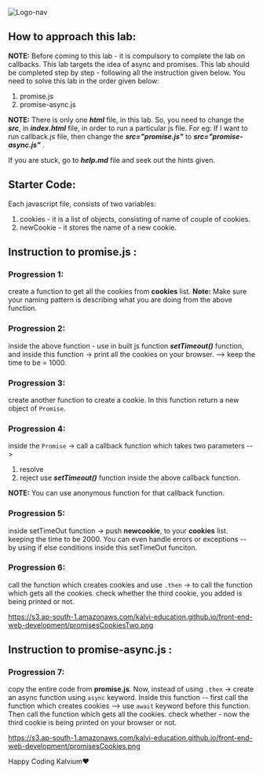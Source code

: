 ![Logo-nav](https://s3.ap-south-1.amazonaws.com/kalvi-education.github.io/front-end-web-development/Kalvium-Logo.png)

## How to approach this lab:

**NOTE:** Before coming to this lab - it is compulsory to complete the lab on callbacks.
This lab targets the idea of async and promises. This lab should be completed step by step - following all the instruction given below.
You need to solve this lab in the order given below:

1. promise.js
2. promise-async.js

**NOTE:** There is only one **_html_** file, in this lab. So, you need to change the **_src_**, in **_index.html_** file, in order to run a particular js file.
For eg:
If I want to run callback.js file, then change the **_src="promise.js"_** to **_src="promise-async.js"_** .

If you are stuck, go to **_help.md_** file and seek out the hints given.

## Starter Code:

Each javascript file, consists of two variables:

1. cookies - it is a list of objects, consisting of name of couple of cookies.
2. newCookie - it stores the name of a new cookie.

## Instruction to promise.js :

### Progression 1:

create a function to get all the cookies from **cookies** list.
**Note:** Make sure your naming pattern is describing what you are doing from the above function.

### Progression 2:

inside the above function - use in built js function **_setTimeout()_** function, and inside this function -> print all the cookies on your browser. --> keep the time to be = 1000.

### Progression 3:

create another function to create a cookie. In this function return a new object of `Promise`.

### Progression 4:

inside the `Promise` -> call a callback function which takes two parameters -->

1. resolve
2. reject
   use **_setTimeout()_** function inside the above callback function.

**NOTE:** You can use anonymous function for that callback function.

### Progression 5:

inside setTimeOut function -> push **newcookie**, to your **cookies** list. keeping the time to be 2000.
You can even handle errors or exceptions -- by using if else conditions inside this setTimeOut funciton.

### Progression 6:

call the function which creates cookies and use `.then` -> to call the function which gets all the cookies.
check whether the third cookie, you added is being printed or not.

https://s3.ap-south-1.amazonaws.com/kalvi-education.github.io/front-end-web-development/promisesCookiesTwo.png

## Instruction to promise-async.js :

### Progression 7:

copy the entire code from **promise.js**.
Now, instead of using `.then` -> create an async function using `async` keyword.
Inside this function -- first call the function which creates cookies --> use `await` keyword before this function.
Then call the function which gets all the cookies.
check whether - now the third cookie is being printed on your browser or not.

https://s3.ap-south-1.amazonaws.com/kalvi-education.github.io/front-end-web-development/promisesCookies.png

Happy Coding Kalvium❤️
